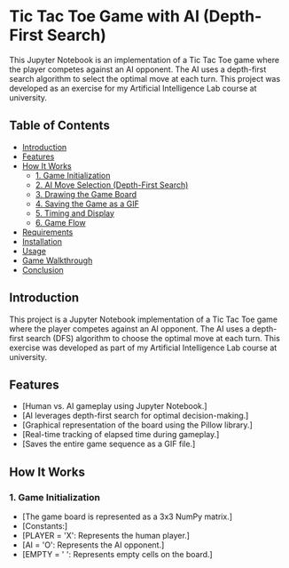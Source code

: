 # Tic Tac Toe Game with AI (Depth-First Search)
This Jupyter Notebook is an implementation of a Tic Tac Toe game where the player competes against an AI opponent. The AI uses a depth-first search algorithm to select the optimal move at each turn. This project was developed as an exercise for my Artificial Intelligence Lab course at university.

## Table of Contents
- [Introduction](#introduction)
- [Features](#features)
- [How It Works](#how-it-works)
  - [1. Game Initialization](#1-game-initialization)
  - [2. AI Move Selection (Depth-First Search)](#2-ai-move-selection-depth-first-search)
  - [3. Drawing the Game Board](#3-drawing-the-game-board)
  - [4. Saving the Game as a GIF](#4-saving-the-game-as-a-gif)
  - [5. Timing and Display](#5-timing-and-display)
  - [6. Game Flow](#6-game-flow)
- [Requirements](#requirements)
- [Installation](#installation)
- [Usage](#usage)
- [Game Walkthrough](#game-walkthrough)
- [Conclusion](#conclusion)

## Introduction
This project is a Jupyter Notebook implementation of a Tic Tac Toe game where the player competes against an AI opponent. The AI uses a depth-first search (DFS) algorithm to choose the optimal move at each turn. This exercise was developed as part of my Artificial Intelligence Lab course at university.

## Features
- [Human vs. AI gameplay using Jupyter Notebook.]
- [AI leverages depth-first search for optimal decision-making.]
- [Graphical representation of the board using the Pillow library.]
- [Real-time tracking of elapsed time during gameplay.]
- [Saves the entire game sequence as a GIF file.]

## How It Works
### 1. Game Initialization
- [The game board is represented as a 3x3 NumPy matrix.]
- [Constants:]
 - [PLAYER = 'X': Represents the human player.]
 - [AI = 'O': Represents the AI opponent.]
 - [EMPTY = ' ': Represents empty cells on the board.]

